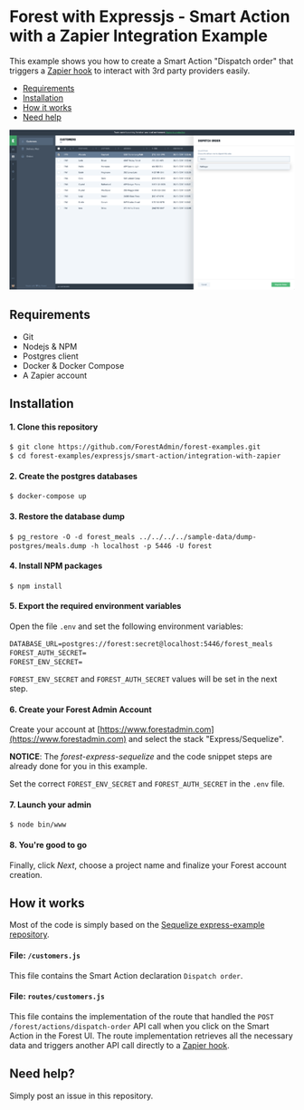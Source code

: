 # Forest with Expressjs - Smart Action with a Zapier Integration Example

This example shows you how to create a Smart Action "Dispatch order" that
triggers a [Zapier hook](https://zapier.com/zapbook/webhook/) to interact with
3rd party providers easily.

- [Requirements](#requirements)
- [Installation](#installation)
- [How it works](#how-it-works)
- [Need help](#need-help)

![Screenshot](screenshot.png?raw=true "Screenshot")

## Requirements
- Git
- Nodejs & NPM
- Postgres client
- Docker & Docker Compose
- A Zapier account

## Installation

#### 1. Clone this repository
```
$ git clone https://github.com/ForestAdmin/forest-examples.git
$ cd forest-examples/expressjs/smart-action/integration-with-zapier
```

#### 2. Create the postgres databases
```
$ docker-compose up
```

#### 3. Restore the database dump
```
$ pg_restore -O -d forest_meals ../../../../sample-data/dump-postgres/meals.dump -h localhost -p 5446 -U forest
```

#### 4. Install NPM packages

```
$ npm install
```

#### 5. Export the required environment variables
Open the file `.env` and set the following environment variables:

```
DATABASE_URL=postgres://forest:secret@localhost:5446/forest_meals
FOREST_AUTH_SECRET=
FOREST_ENV_SECRET=
```

`FOREST_ENV_SECRET` and `FOREST_AUTH_SECRET` values will be set in the next step.

#### 6. Create your Forest Admin Account
Create your account at [https://www.forestadmin.com](https://www.forestadmin.com) and select the stack "Express/Sequelize".

**NOTICE**: The *forest-express-sequelize* and the code snippet steps are already done for you in this example.

Set the correct `FOREST_ENV_SECRET` and `FOREST_AUTH_SECRET` in the `.env` file.

#### 7. Launch your admin

```
$ node bin/www
```

#### 8. You're good to go

Finally, click *Next*, choose a project name and finalize your Forest account creation.

## How it works

Most of the code is simply based on the [Sequelize express-example repository](https://github.com/sequelize/express-example).

#### File: `/customers.js`

This file contains the Smart Action declaration `Dispatch order`.

#### File: `routes/customers.js`

This file contains the implementation of the route that handled the `POST /forest/actions/dispatch-order` API call when you click on the Smart Action in the Forest UI. The route implementation retrieves all the necessary data and triggers another API call directly to a [Zapier hook](https://zapier.com/zapbook/webhook/).

## Need help?

Simply post an issue in this repository.

